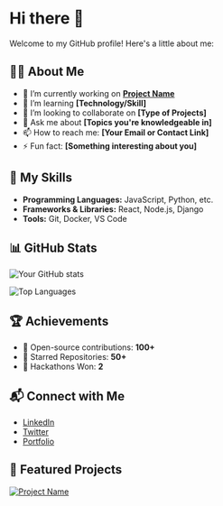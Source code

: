 # Hi there 👋

Welcome to my GitHub profile! Here's a little about me:

## 🧑‍💻 About Me
- 🔭 I’m currently working on **[Project Name](project-link)**
- 🌱 I’m learning **[Technology/Skill]**
- 👯 I’m looking to collaborate on **[Type of Projects]**
- 💬 Ask me about **[Topics you're knowledgeable in]**
- 📫 How to reach me: **[Your Email or Contact Link]**
- ⚡ Fun fact: **[Something interesting about you]**

## 🚀 My Skills
- **Programming Languages:** JavaScript, Python, etc.
- **Frameworks & Libraries:** React, Node.js, Django
- **Tools:** Git, Docker, VS Code

## 📊 GitHub Stats
![Your GitHub stats](https://github-readme-stats.vercel.app/api?username=your-username&show_icons=true&theme=radical)

![Top Languages](https://github-readme-stats.vercel.app/api/top-langs/?username=your-username&layout=compact&theme=radical)

## 🏆 Achievements
- 🥇 Open-source contributions: **100+**
- 🌟 Starred Repositories: **50+**
- 🏅 Hackathons Won: **2**

## 📬 Connect with Me
- [LinkedIn](https://linkedin.com/in/your-username)
- [Twitter](https://twitter.com/your-username)
- [Portfolio](https://your-portfolio.com)

## 🎨 Featured Projects
[![Project Name](https://github-readme-stats.vercel.app/api/pin/?username=your-username&repo=repository-name&theme=radical)](https://github.com/your-username/repository-name)
